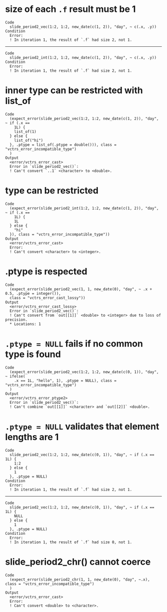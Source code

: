 # size of each `.f` result must be 1

    Code
      slide_period2_vec(1:2, 1:2, new_date(c(1, 2)), "day", ~ c(.x, .y))
    Condition
      Error:
      ! In iteration 1, the result of `.f` had size 2, not 1.

---

    Code
      slide_period2_int(1:2, 1:2, new_date(c(1, 2)), "day", ~ c(.x, .y))
    Condition
      Error:
      ! In iteration 1, the result of `.f` had size 2, not 1.

# inner type can be restricted with list_of

    Code
      (expect_error(slide_period2_vec(1:2, 1:2, new_date(c(1, 2)), "day", ~ if (.x ==
        1L) {
        list_of(1)
      } else {
        list_of("hi")
      }, .ptype = list_of(.ptype = double())), class = "vctrs_error_incompatible_type")
      )
    Output
      <error/vctrs_error_cast>
      Error in `slide_period2_vec()`:
      ! Can't convert `..1` <character> to <double>.

# type can be restricted

    Code
      (expect_error(slide_period2_int(1:2, 1:2, new_date(c(1, 2)), "day", ~ if (.x ==
        1L) {
        1L
      } else {
        "hi"
      }), class = "vctrs_error_incompatible_type"))
    Output
      <error/vctrs_error_cast>
      Error:
      ! Can't convert <character> to <integer>.

# .ptype is respected

    Code
      (expect_error(slide_period2_vec(1, 1, new_date(0), "day", ~ .x + 0.5, .ptype = integer()),
      class = "vctrs_error_cast_lossy"))
    Output
      <error/vctrs_error_cast_lossy>
      Error in `slide_period2_vec()`:
      ! Can't convert from `out[[1]]` <double> to <integer> due to loss of precision.
      * Locations: 1

# `.ptype = NULL` fails if no common type is found

    Code
      (expect_error(slide_period2_vec(1:2, 1:2, new_date(c(0, 1)), "day", ~ ifelse(
        .x == 1L, "hello", 1), .ptype = NULL), class = "vctrs_error_incompatible_type")
      )
    Output
      <error/vctrs_error_ptype2>
      Error in `slide_period2_vec()`:
      ! Can't combine `out[[1]]` <character> and `out[[2]]` <double>.

# `.ptype = NULL` validates that element lengths are 1

    Code
      slide_period2_vec(1:2, 1:2, new_date(c(0, 1)), "day", ~ if (.x == 1L) {
        1:2
      } else {
        1
      }, .ptype = NULL)
    Condition
      Error:
      ! In iteration 1, the result of `.f` had size 2, not 1.

---

    Code
      slide_period2_vec(1:2, 1:2, new_date(c(0, 1)), "day", ~ if (.x == 1L) {
        NULL
      } else {
        1
      }, .ptype = NULL)
    Condition
      Error:
      ! In iteration 1, the result of `.f` had size 0, not 1.

# slide_period2_chr() cannot coerce

    Code
      (expect_error(slide_period2_chr(1, 1, new_date(0), "day", ~.x), class = "vctrs_error_incompatible_type")
      )
    Output
      <error/vctrs_error_cast>
      Error:
      ! Can't convert <double> to <character>.


